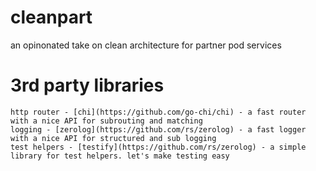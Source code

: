 # cleanpart
an opinonated take on clean architecture for partner pod services

# 3rd party libraries
    http router - [chi](https://github.com/go-chi/chi) - a fast router with a nice API for subrouting and matching
    logging - [zerolog](https://github.com/rs/zerolog) - a fast logger with a nice API for structured and sub logging
    test helpers - [testify](https://github.com/rs/zerolog) - a simple library for test helpers. let's make testing easy
